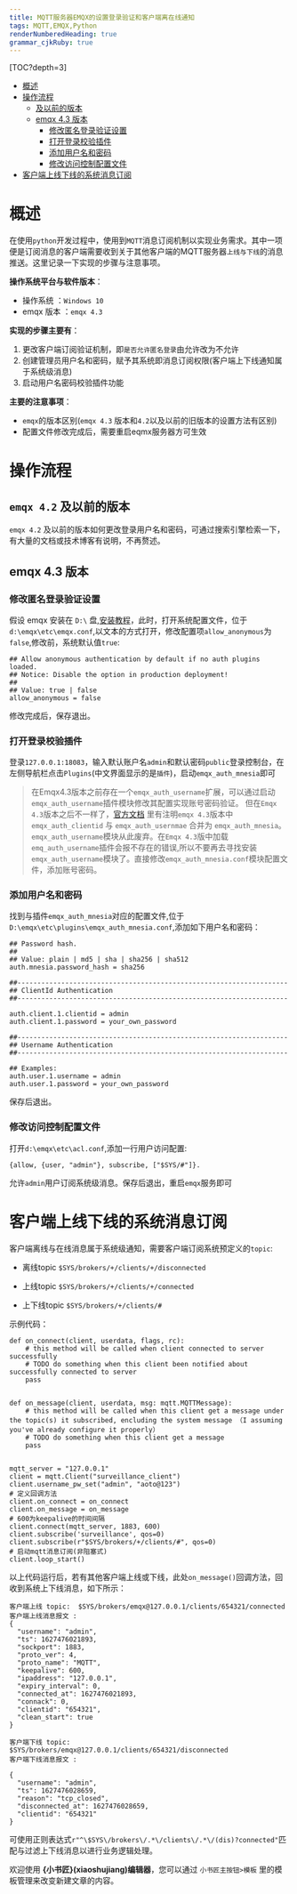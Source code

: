 ```yaml
---
title: MQTT服务器EMQX的设置登录验证和客户端离在线通知
tags: MQTT,EMQX,Python
renderNumberedHeading: true
grammar_cjkRuby: true
---
```


[TOC?depth=3]

* [概述](#概述)
* [操作流程](#操作流程)
	* [ 及以前的版本](#及以前的版本)
	* [emqx 4.3 版本](#emqx-43-版本)
		* [修改匿名登录验证设置](#修改匿名登录验证设置)
		* [打开登录校验插件](#打开登录校验插件)
		* [添加用户名和密码](#添加用户名和密码)
		* [修改访问控制配置文件](#修改访问控制配置文件)
* [客户端上线下线的系统消息订阅](#客户端上线下线的系统消息订阅)

# 概述
在使用`python`开发过程中，使用到`MQTT`消息订阅机制以实现业务需求。其中一项便是订阅消息的客户端需要收到关于其他客户端的MQTT服务器`上线与下线`的消息推送。这里记录一下实现的步骤与注意事项。

**操作系统平台与软件版本**：

- 操作系统 ：`Windows 10`
- emqx 版本 ：`emqx 4.3`

**实现的步骤主要有**：

1. 更改客户端订阅验证机制，即`是否允许匿名登录`由允许改为不允许
2. 创建管理员用户名和密码，赋予其系统即消息订阅权限(客户端上下线通知属于系统级消息)
3. 启动用户名密码校验插件功能

**主要的注意事项**：

 - `emqx`的版本区别(`emqx 4.3` 版本和`4.2`以及以前的旧版本的设置方法有区别) 
 - 配置文件修改完成后，需要重启eqmx服务器方可生效

# 操作流程
## `emqx 4.2` 及以前的版本 
`emqx 4.2` 及以前的版本如何更改登录用户名和密码，可通过搜索引擎检索一下，有大量的文档或技术博客有说明，不再赘述。

## emqx 4.3 版本
### 修改匿名登录验证设置
假设 emqx 安装在 `D:\` 盘,[安装教程](https://blog.csdn.net/LJX_ahut/article/details/119189928)，此时，打开系统配置文件，位于`d:\emqx\etc\emqx.conf`,以文本的方式打开，修改配置项`allow_anonymous`为`false`,修改前，系统默认值`true`:
```
## Allow anonymous authentication by default if no auth plugins loaded.
## Notice: Disable the option in production deployment!
##
## Value: true | false
allow_anonymous = false
```
修改完成后，保存退出。

### 打开登录校验插件
登录`127.0.0.1:18083`，输入默认账户名`admin`和默认密码`public`登录控制台，在左侧导航栏点击`Plugins`(中文界面显示的是`插件`)，启动`emqx_auth_mnesia`即可

> 在Emqx4.3版本之前存在一个`emqx_auth_username`扩展，可以通过启动`emqx_auth_username`插件模块修改其配置实现账号密码验证。
>  但在`Emqx 4.3`版本之后不一样了，[官方文档](https://docs.emqx.cn/broker/v4.3/changes/changes-4.3.html#_4-3-0-%E7%89%88%E6%9C%AC) 里有注明`emqx 4.3`版本中`emqx_auth_clientid` 与 `emqx_auth_usernmae` 合并为 `emqx_auth_mnesia`。`emqx_auth_username`模块从此废弃。在`Emqx 4.3`版中加载`emq_auth_username`插件会报不存在的错误,所以不要再去寻找安装`emqx_auth_username`模块了。直接修改`emqx_auth_mnesia.conf`模块配置文件，添加账号密码。



### 添加用户名和密码
找到与插件`emqx_auth_mnesia`对应的配置文件,位于`D:\emqx\etc\plugins\emqx_auth_mnesia.conf`,添加如下用户名和密码：

```
## Password hash.
##
## Value: plain | md5 | sha | sha256 | sha512
auth.mnesia.password_hash = sha256

##--------------------------------------------------------------------
## ClientId Authentication
##--------------------------------------------------------------------

auth.client.1.clientid = admin
auth.client.1.password = your_own_password

##--------------------------------------------------------------------
## Username Authentication
##--------------------------------------------------------------------

## Examples:
auth.user.1.username = admin
auth.user.1.password = your_own_password

```
保存后退出。

### 修改访问控制配置文件
打开`d:\emqx\etc\acl.conf`,添加一行用户访问配置: 

```
{allow, {user, "admin"}, subscribe, ["$SYS/#"]}.
```
允许`admin`用户订阅系统级消息。保存后退出，重启`emqx`服务即可

# 客户端上线下线的系统消息订阅

客户端离线与在线消息属于系统级通知，需要客户端订阅系统预定义的`topic`:



- 离线topic `$SYS/brokers/+/clients/+/disconnected`

- 上线topic `$SYS/brokers/+/clients/+/connected`

- 上下线topic  `$SYS/brokers/+/clients/#`

示例代码：

```
def on_connect(client, userdata, flags, rc):
	# this method will be called when client connected to server successfully
	# TODO do something when this client been notified about successfully connected to server
    pass


def on_message(client, userdata, msg: mqtt.MQTTMessage):
	# this method will be called when this client get a message under the topic(s) it subscribed, encluding the system message （I assuming you've already configure it properly）
	# TODO do something when this client get a message
    pass


mqtt_server = "127.0.0.1"
client = mqtt.Client("surveillance_client")
client.username_pw_set("admin", "aoto@123")
# 定义回调方法
client.on_connect = on_connect
client.on_message = on_message
# 600为keepalive的时间间隔
client.connect(mqtt_server, 1883, 600)
client.subscribe('surveillance', qos=0)
client.subscribe(r"$SYS/brokers/+/clients/#", qos=0)
# 启动mqtt消息订阅(非阻塞式)
client.loop_start()
```

以上代码运行后，若有其他客户端上线或下线，此处`on_message()`回调方法，回收到系统上下线消息，如下所示：

```
客户端上线 topic:  $SYS/brokers/emqx@127.0.0.1/clients/654321/connected
客户端上线消息报文 :
{
  "username": "admin",
  "ts": 1627476021893,
  "sockport": 1883,
  "proto_ver": 4,
  "proto_name": "MQTT",
  "keepalive": 600,
  "ipaddress": "127.0.0.1",
  "expiry_interval": 0,
  "connected_at": 1627476021893,
  "connack": 0,
  "clientid": "654321",
  "clean_start": true
}

客户端下线 topic:  $SYS/brokers/emqx@127.0.0.1/clients/654321/disconnected
客户端下线消息报文 :

{
  "username": "admin",
  "ts": 1627476028659,
  "reason": "tcp_closed",
  "disconnected_at": 1627476028659,
  "clientid": "654321"
}
```
可使用正则表达式`r"^\$SYS\/brokers\/.*\/clients\/.*\/(dis)?connected"`匹配与过滤上下线消息以进行业务逻辑处理。

欢迎使用 **{小书匠}(xiaoshujiang)编辑器**，您可以通过 `小书匠主按钮>模板` 里的模板管理来改变新建文章的内容。